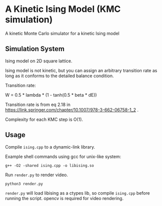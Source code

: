 # A Kinetic Ising Model (KMC simulation)

A kinetic Monte Carlo simulator for a kinetic Ising model

## Simulation System

Ising model on 2D square lattice.

Ising model is not kinetic, but you can assign an arbitrary transition rate as long as it conforms to the detailed balance condition.

Transition rate:

W = 0.5 \* lambda \* (1 - tanh(0.5 \* beta \* dE))

Transition rate is from eq 2.18 in https://link.springer.com/chapter/10.1007/978-3-662-06758-1_2 .

Complexity for each KMC step is O(1).

## Usage

Compile `ising.cpp` to a dynamic-link library.

Example shell commands using gcc for unix-like system:

```shell
g++ -O2 -shared ising.cpp -o libising.so
```

Run `render.py` to render video.

```shell
python3 render.py
```

`render.py` will load libising as a ctypes lib, so compile `ising.cpp` before running the script. opencv is required for video rendering.

